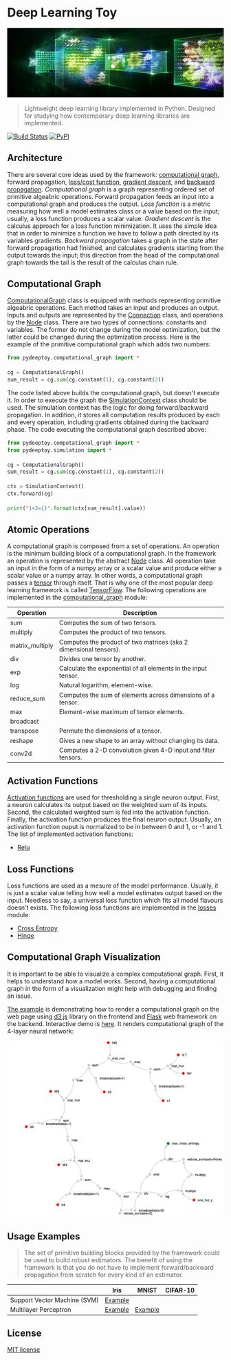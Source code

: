 # Deep Learning Toy

![alt text](https://raw.githubusercontent.com/stormy-ua/DeepLearningToy/master/logo.jpg)

> Lightweight deep learning library implemented in Python. Designed for studying how contemporary deep learning libraries are implemented.

[![Build Status](https://travis-ci.org/stormy-ua/DeepLearningToy.svg?branch=master)](https://travis-ci.org/stormy-ua/DeepLearningToy)
[![PyPI](https://img.shields.io/pypi/v/nine.svg?maxAge=2592000)](https://pypi.python.org/pypi/pydeeptoy)

## Architecture
There are several core ideas used by the framework: [computational graph](http://colah.github.io/posts/2015-08-Backprop/), forward propagation, [loss/cost function](https://en.wikipedia.org/wiki/Loss_function), [gradient descent](https://en.wikipedia.org/wiki/Gradient_descent), and [backward propagation](http://neuralnetworksanddeeplearning.com/chap2.html).
*Computational graph* is a graph representing ordered set of primitive algeabric operations. Forward propagation feeds an input into a computational graph and produces the output. *Loss function* is a metric measuring how well a model estimates class or a value based on the input; usually, a loss function produces a scalar value. *Gradient descent* is the calculus approach for a loss function minimization. It uses the simple idea that in order to minimize a function we have to follow a path directed by its variables gradients. *Backward propagation* takes a graph in the state after forward propagation had finished, and calculates gradients starting from the output towards the input; this direction from the head of the computational graph towards the tail is the result of the calculus chain rule.

## Computational Graph
[ComputationalGraph](../master/src/pydeeptoy/computational_graph.py) class is equipped with methods representing primitive algeabric operations. Each method takes an input and produces an output. Inputs and outputs are represented by the [Connection](../master/src/pydeeptoy/nodes.py) class, and operations by the [Node](../master/src/pydeeptoy/nodes.py) class. There are two types of connections: constants and variables. The former do not change during the model optimization, but the latter could be changed during the optimization process. Here is the example of the primitive computational graph which adds two numbers:

```python
from pydeeptoy.computational_graph import *

cg = ComputationalGraph()
sum_result = cg.sum(cg.constant(1), cg.constant(2))
```
The code listed above builds the computational graph, but doesn't execute it. In order to execute the graph the [SimulationContext](../master/src/pydeeptoy/simulation.py) class should be used. The simulation context has the logic for doing forward/backward propagation. In addition, it stores all computation results produced by each and every operation, including gradients obtained during the backward phase. The code executing the computational graph described above:

```python
from pydeeptoy.computational_graph import *
from pydeeptoy.simulation import *

cg = ComputationalGraph()
sum_result = cg.sum(cg.constant(1), cg.constant(2))

ctx = SimulationContext()
ctx.forward(cg)

print("1+2={}".format(ctx[sum_result].value))
```

## Atomic Operations
A computational graph is composed from a set of operations. An operation is the minimum building block of a computational graph. In the framework an operation is represented by the abstract [Node](../master/src/pydeeptoy/nodes.py) class. All operation take an input in the form of a numpy array or a scalar value and produce either a scalar value or a numpy array. In other words, a computational graph passes a [tensor](https://en.wikipedia.org/wiki/Tensor) through itself. That is why one of the most popular deep learning framework is called [TensorFlow](https://www.tensorflow.org). The following operations are implemented in the [computational_graph](../master/src/pydeeptoy/computational_graph.py) module:

| Operation | Description
--- | ---
sum | Computes the sum of two tensors.
multiply | Computes the product of two tensors.
matrix_multiply | Computes the product of two matrices (aka 2 dimensional tensors).
div | Divides one tensor by another.
exp | Calculate the exponential of all elements in the input tensor. |
log | Natural logarithm, element-wise. |
reduce_sum | Computes the sum of elements across dimensions of a tensor. |
max | Element-wise maximum of tensor elements. |
broadcast | |
transpose | Permute the dimensions of a tensor. |
reshape | Gives a new shape to an array without changing its data. |
conv2d | Computes a 2-D convolution given 4-D input and filter tensors. |


## Activation Functions
[Activation functions](https://en.wikipedia.org/wiki/Activation_function) are used for thresholding a single neuron output. First, a neuron calculates its output based on the weighted sum of its inputs. Second, the calculated weighted sum is fed into the activation function. Finally, the activation function produces the final neuron output. Usually, an activation function ouput is normalized to be in between 0 and 1, or -1 and 1. The list of implemented activation functions:

* [Relu](../master/src/pydeeptoy/activations.py)

## Loss Functions
Loss functions are used as a mesure of the model performance. Usually, it is just a scalar value telling how well a model estimates output based on the input. Needless to say, a universal loss function which fits all model flavours doesn't exists. The following loss functions are implemented in the [losses](../master/src/pydeeptoy/losses.py) module:

* [Cross Entropy](https://en.wikipedia.org/wiki/Cross_entropy)
* [Hinge](https://en.wikipedia.org/wiki/Hinge_loss)

## Computational Graph Visualization

It is important to be able to visualize a complex computational graph. First, it helps to understand how a model works. Second, having a computational graph in the form of a visualization might help with debugging and finding an issue.

[The example](../master/src/examples/visualization/) is demonstrating how to render a computational graph on the web page using [d3.js](http://d3js.org/) library on the frontend and [Flask](http://flask.pocoo.org) web framework on the backend. Interactive demo is [here](http://quantumtunnel.xyz/comp_graph.html). It renders computational graph of the 4-layer neural network:

![alt text](https://raw.githubusercontent.com/stormy-ua/DeepLearningToy/master/comp_graph_visualization.png)

## Usage Examples

> The set of primitive building blocks provided by the framework could be used to build robust estimators. The benefit of using the framework is that you do not have to implement forward/backward propagation from scratch for every kind of an estimator.

| | Iris | MNIST | CIFAR-10
--- | --- | --- | ---
| Support Vector Machine (SVM)| [Example](../master/src/examples/iris_svm_classification.ipynb) | |
| Multilayer Perceptron | [Example](../master/src/examples/iris_2_layer_neural_network_classification.ipynb) | [Example](../master/src/examples/MNIST-multilayer-perceptron.ipynb) |

## License

[MIT license](http://opensource.org/licenses/mit-license.php)
